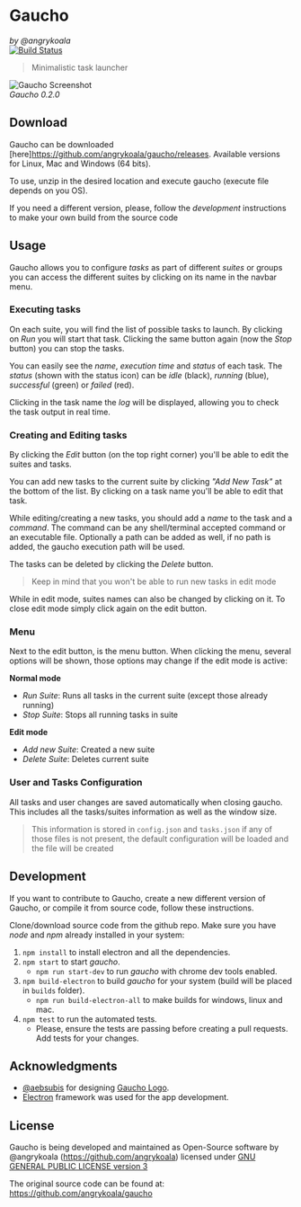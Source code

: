 Gaucho
======
_by @angrykoala_    
[![Build Status](https://travis-ci.org/angrykoala/gaucho.svg?branch=master)](https://travis-ci.org/angrykoala/gaucho)

> Minimalistic task launcher

![Gaucho Screenshot](https://cloud.githubusercontent.com/assets/5960567/24731607/1b0278e0-1a63-11e7-84bf-b7340635723a.png)    
_Gaucho 0.2.0_

## Download

Gaucho can be downloaded [here]<https://github.com/angrykoala/gaucho/releases>.
Available versions for Linux, Mac and Windows (64 bits).

To use, unzip in the desired location and execute gaucho (execute file depends on you OS).

If you need a different version, please, follow the _development_ instructions to make your own build from the source code

## Usage
Gaucho allows you to configure _tasks_ as part of different _suites_ or groups you can access the different suites by clicking on its name in the navbar menu.

### Executing tasks
On each suite, you will find the list of possible tasks to launch. By clicking on _Run_ you will start that task. Clicking the same button again (now the _Stop_ button) you can stop the tasks.

You can easily see the _name_, _execution time_ and _status_ of each task. The _status_ (shown with the status icon) can be _idle_ (black), _running_ (blue), _successful_ (green) or _failed_ (red). 

Clicking in the task name the _log_ will be displayed, allowing you to check the task output in real time.

### Creating and Editing tasks
By clicking the _Edit_ button (on the top right corner) you'll be able to edit the suites and tasks.

You can add new tasks to the current suite by clicking _"Add New Task"_ at the bottom of the list. By clicking on a task name you'll be able to edit that task.

While editing/creating a new tasks, you should add a _name_ to the task and a _command_. The command can be any shell/terminal accepted command or an executable file. Optionally a path can be added as well, if no path is added, the gaucho execution path will be used.

The tasks can be deleted by clicking the _Delete_ button.

> Keep in mind that you won't be able to run new tasks in edit mode

While in edit mode, suites names can also be changed by clicking on it. To close edit mode simply click again on the edit button.

### Menu
Next to the edit button, is the menu button. When clicking the menu, several options will be shown, those options may change if the edit mode is active:

**Normal mode**   
* _Run Suite_: Runs all tasks in the current suite (except those already running)
* _Stop Suite_: Stops all running tasks in suite

**Edit mode**  
* _Add new Suite_: Created a new suite
* _Delete Suite_: Deletes current suite

### User and Tasks Configuration
All tasks and user changes are saved automatically when closing gaucho. This includes all the tasks/suites information as well as the window size.

> This information is stored in `config.json` and `tasks.json` if any of those files is not present, the default configuration will be loaded and the file will be created


## Development
If you want to contribute to Gaucho, create a new different version of Gaucho, or compile it from source code, follow these instructions.

Clone/download source code from the github repo. Make sure you have _node_ and _npm_ already installed in your system:

1. `npm install` to install electron and all the dependencies.
2. `npm start` to start _gaucho_.
    * `npm run start-dev` to run _gaucho_ with chrome dev tools enabled.
3. `npm build-electron` to build _gaucho_ for your system (build will be placed in `builds` folder).
    * `npm run build-electron-all` to make builds for windows, linux and mac.
4. `npm test` to run the automated tests.
    * Please, ensure the tests are passing before creating a pull requests. Add tests for your changes.

## Acknowledgments

* [@aebsubis](https://github.com/aebsubis) for designing [Gaucho Logo](https://github.com/angrykoala/gaucho/blob/master/resources/logos/gaucho_logo.png).
* [Electron](https://electron.atom.io/)  framework was used for the app development.


## License
Gaucho is being developed and maintained as Open-Source software by @angrykoala (https://github.com/angrykoala) licensed under [GNU GENERAL PUBLIC LICENSE version 3](https://github.com/angrykoala/gaucho/blob/master/LICENSE)

The original source code can be found at: <https://github.com/angrykoala/gaucho>
